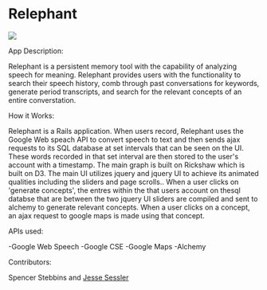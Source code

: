 Relephant
========

<img src="http://relephant.me/assets/logo-902d36263af54f7c5ca5ca1c77233d78.png">

App Description:

Relephant is a persistent memory tool with the capability of analyzing speech for meaning. Relephant provides users with the functionality to search their speech history, comb through past conversations for keywords, generate period transcripts, and search for the relevant concepts of an entire converstation.

How it Works:

Relephant is a Rails application. When users record, Relephant uses the Google Web speach API to convert speech to text and then sends ajax requests to its SQL database at set intervals that can be seen on the UI. These words recorded in that set interval are then stored to the user's account with a timestamp. The main graph is built on Rickshaw which is built on D3. The main UI utilizes jquery and jquery UI to achieve its animated qualities including the sliders and page scrolls.. When a user clicks on 'generate concepts', the entres within the that users account on thesql databse that are between the two jquery UI sliders are compiled and sent to alchemy to generate relevant concepts. When a user clicks on a concept, an ajax request to google maps is made using that concept. 

APIs used:

-Google Web Speech 
-Google CSE
-Google Maps
-Alchemy

Contributors:

Spencer Stebbins and [Jesse Sessler](https://github.com/jemise111)

